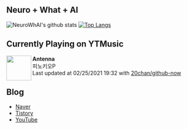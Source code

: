 ## Neuro + What + AI

![NeuroWhAI's github stats](https://github-readme-stats.vercel.app/api?username=neurowhai&count_private=true&show_icons=true)
[![Top Langs](https://github-readme-stats.vercel.app/api/top-langs/?username=neurowhai&layout=compact)](https://github.com/anuraghazra/github-readme-stats)

## Currently Playing on YTMusic

[<img align="left" height="65" src="https://lh3.googleusercontent.com/tD0LHKQ6s89Yh_rhWomd_PYWYU_xa7LrgW_WEkNXSMggLBlkJMWd51FyIBMQGsrjJGirJ0lpfBHt-2c3">](https://music.youtube.com/channel/UC5wuMuauYXlJWp0_LZyWG1w)

**Antenna**  
피노키오P  
Last updated at 02/25/2021 19:32 with [20chan/github-now](https://github.com/20chan/github-now)

## Blog

- [Naver](http://blog.naver.com/neurowhai)
- [Tistory](http://neurowhai.tistory.com/)
- [YouTube](https://www.youtube.com/channel/UCB_v1xU6laBHOeH6z4L-Mtw)
